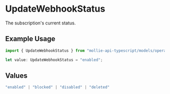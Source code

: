 # UpdateWebhookStatus

The subscription's current status.

## Example Usage

```typescript
import { UpdateWebhookStatus } from "mollie-api-typescript/models/operations";

let value: UpdateWebhookStatus = "enabled";
```

## Values

```typescript
"enabled" | "blocked" | "disabled" | "deleted"
```
